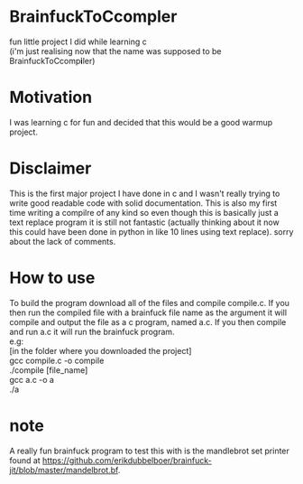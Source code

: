 # BrainfuckToCcompler
fun little project I did while learning c                   
(i'm just realising now that the name was supposed to be BrainfuckToCcomp**i**ler)

# Motivation
I was learning c for fun and decided that this would be a good warmup project. 

# Disclaimer
This is the first major project I have done in c and I wasn't really trying to write good readable code with solid documentation. This is also my first time writing a compilre of any kind so even though this is basically just a text replace program it is still not fantastic (actually thinking about it now this could have been done in python in like 10 lines using text replace). sorry about the lack of comments.

# How to use
To build the program download all of the files and compile compile.c. If you then run the compiled file with a brainfuck file name as the argument it will compile and output the file as a c program, named a.c. If you then compile and run a.c it will run the brainfuck program.                                 
e.g:                   
\[in the folder where you downloaded the project]                  
gcc compile.c -o compile                  
./compile \[file_name]                       
gcc a.c -o a                     
./a      

# note
A really fun brainfuck program to test this with is the mandlebrot set printer found at https://github.com/erikdubbelboer/brainfuck-jit/blob/master/mandelbrot.bf. 
